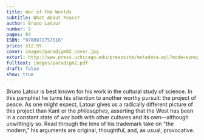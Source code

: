 ```yaml
---
title: War of the Worlds
subtitle: What About Peace?
author: Bruno Latour
number: 2
pages: 64
ISBN: "9780971757516"
price: $12.95
cover: images/paradigm02_cover.jpg
exturl: http://www.press.uchicago.edu/presssite/metadata.epl?mode=synopsis&bookkey=3642140
fulltext: images/paradigm2.pdf
draft: false
show: true
---
```

Bruno Latour is best known for his work in the cultural study of science. In this pamphlet he turns his attention to another worthy pursuit: the project of peace. As one might expect, Latour gives us a radically different picture of this project than Kant or the *philosophes*, asserting that the West has been in a constant state of war both with other cultures and its own—although unwittingly so. Read through the lens of his trademark take on "the modern," his arguments are original, thoughtful, and, as usual, provocative.
